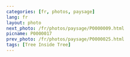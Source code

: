 ```yaml
---
categories: [fr, photos, paysage]
lang: fr
layout: photo
next_photo: /fr/photos/paysage/P0000009.html
picname: P0000017
prev_photo: /fr/photos/paysage/P0000025.html
tags: [Tree Inside Tree]
---
```

